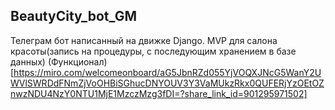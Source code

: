 ## BeautyCity_bot_GM
Телеграм бот написанный на движке Django.
MVP для салона красоты(запись на процедуры, с последующим хранением в базе данных)
(Функционал)[https://miro.com/welcomeonboard/aG5JbnRZd055YjVOQXJNcG5WanY2UWVlSWRDdFNmZjVoOHBiSGhucDNYOUV3Y3VaMUkzRkx0QUFERjYzOEtOZnwzNDU4NzY0NTU1MjE1MzczMzg3fDI=?share_link_id=901295971502]
